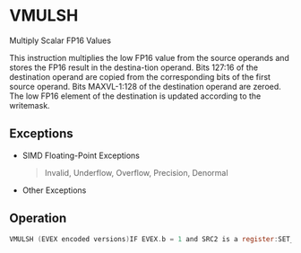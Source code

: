 # VMULSH

Multiply Scalar FP16 Values

This instruction multiplies the low FP16 value from the source operands and stores the FP16 result in the destina-tion operand.
Bits 127:16 of the destination operand are copied from the corresponding bits of the first source operand.
Bits MAXVL-1:128 of the destination operand are zeroed.
The low FP16 element of the destination is updated according to the writemask.

## Exceptions

- SIMD Floating-Point Exceptions
  > Invalid, Underflow, Overflow, Precision, Denormal
- Other Exceptions

## Operation

```C
VMULSH (EVEX encoded versions)IF EVEX.b = 1 and SRC2 is a register:SET_RM(EVEX.RC)ELSESET_RM(MXCSR.RC)IF k1[0] OR *no writemask*:DEST.fp16[0] := SRC1.fp16[0] * SRC2.fp16[0]ELSE IF *zeroing*:DEST.fp16[0] := 0// else dest.fp16[0] remains unchangedDEST[127:16] := SRC1[127:16]DEST[MAXVL-1:VL] := 0 Intel C/C++ Compiler Intrinsic EquivalentVMULSH __m128h _mm_mask_mul_round_sh (__m128h src, __mmask8 k, __m128h a, __m128h b, int rounding);VMULSH __m128h _mm_maskz_mul_round_sh (__mmask8 k, __m128h a, __m128h b, int rounding);VMULSH __m128h _mm_mul_round_sh (__m128h a, __m128h b, int rounding);VMULSH __m128h _mm_mask_mul_sh (__m128h src, __mmask8 k, __m128h a, __m128h b);VMULSH __m128h _mm_maskz_mul_sh (__mmask8 k, __m128h a, __m128h b);VMULSH __m128h _mm_mul_sh (__m128h a, __m128h b);
```
